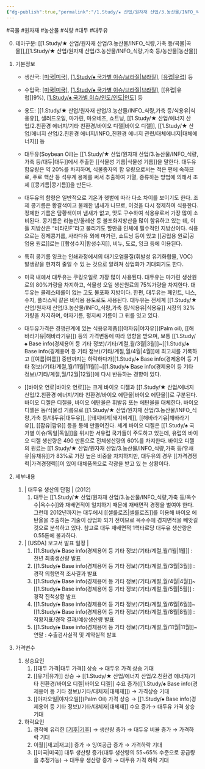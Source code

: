 ```yaml
---
{"dg-publish":true,"permalink":"/1.Study/★ 산업/원자재 산업/3.농산물/INFO_식량,가축 등/대두유/","created":"2024-11-20T21:02:28.915+09:00","updated":"2025-06-26T13:26:18.122+09:00"}
---
```


#곡물 #원자재 #농산물 #식량 #대두 #대두유

0. 테마구분: [[1.Study/★ 산업/원자재 산업/3.농산물/INFO_식량,가축 등/곡물\|곡물]],[[1.Study/★ 산업/원자재 산업/3.농산물/INFO_식량,가축 등/농산물\|농산물]]

1. 기본정보

	- 생산국: [[미국\|미국]](25%), [[1.Study/♠ 국가별 이슈/브라질\|브라질]](15%), [[유럽\|유럽]](7%) 등
	- 수입국:  [[미국\|미국]](24%), [[1.Study/♠ 국가별 이슈/브라질\|브라질]](9%), [[유럽\|유럽]]9%), [[1.Study/♠ 국가별 이슈/인도/인도\|인도]](9%) 등
	- 용도: [[1.Study/★ 산업/원자재 산업/3.농산물/INFO_식량,가축 등/식용유\|식용유]], 샐러드오일, 마가린, 마요네즈, 쇼트닝, [[1.Study/★ 산업/에너지 산업/2.친환경 에너지/기타 친환경/바이오 디젤\|바이오 디젤]], [[1.Study/★ 산업/에너지 산업/2.친환경 에너지/INFO_친환경 에너지 관련/대체에너지\|대체에너지]] 등

	- 대두유(Soybean Oil)는 [[1.Study/★ 산업/원자재 산업/3.농산물/INFO_식량,가축 등/대두\|대두]]에서 추출한 [[식물성 기름\|식물성 기름]]을 말한다. 대두유 함유량은 약 20%를 차지하며, 식물종자의 함 유량으로서는 적은 편에 속하므로, 주로 핵산 등 석유계 용제를 써서 추출하여 가열, 증류하는 방법에 의해서 조제 [[콩기름\|콩기름]]을 만든다. 
	- 대두유의 함량은 일반적으로 기온과 햇볕에 따라 다소 차이를 보이기도 한다. 조제 콩기름은 황갈색이고 불쾌한 냄새가 나므로, 이것을 다시 정제하여 식용한다. 정제한 기름은 담황색이며 냄새가 없고, 맛도 구수하여 식용유로서 가장 많이 소비된다. 콩기름은 리놀산/올레산 등 불포화지방산을 많이 함유하고 있는 데, 이들 지방산은 “비타민F”라고 불리기도 할만큼 인체에 필수적인 지방산이다. 식용으로는 정제콩기름, 사라다유 외에 마가린, 쇼트닝 등이 있고 [[공업용 원료\|공업용 원료]]로는 [[합성수지\|합성수지]], 비누, 도료, 잉크 등에 이용된다. 
	- 특히 콩기름 잉크는 인쇄과정에서의 대기오염물질(휘발성 유기화합물, VOC) 발생량을 현저히 줄일 수 있 는 것으로 알려져 상업화가 기대되기도 한다. 
	- 미국 내에서 대두유는 쿠킹오일로 가장 많이 사용된다. 대두유는 마가린 생산원료의 80%가량을 차지하고, 식물성 오일 생산원료의 75%가량을 차지한다. 대두유는 콜레스테롤이 없는 고도 불포화 지방이다. 한편, 대두유는 페인트, 니스, 수지, 플라스틱 같은 비식용 용도로도 사용된다. 대두유는 전세계 [[1.Study/★ 산업/원자재 산업/3.농산물/INFO_식량,가축 등/식용유\|식용유]] 시장의 32%가량을 차지하며, 야자기름, 평지씨 기름이 그 뒤를 잇고 있다.
	- 대두유가격은 경쟁관계에 있는 식용유제품([[야자유\|야자유]](Palm oil), [[해바라기유\|해바라기유]]) 등의 가격변동에 따라 영향을 받으며, 보통 [[1.Study/♠ Base info(경제용어 등 기타 정보)/기타/계절,월/3월\|3월]]~[[1.Study/♠ Base info(경제용어 등 기타 정보)/기타/계절,월/4월\|4월]]에 최고치를 기록하고 [[여름\|여름]] 중반까지는 하락하다가[[1.Study/♠ Base info(경제용어 등 기타 정보)/기타/계절,월/11월\|11월]]~[[1.Study/♠ Base info(경제용어 등 기타 정보)/기타/계절,월/12월\|12월]]에 다시 반등하는 경향이 있다. 
	- [[바이오 연료\|바이오 연료]]는 크게 바이오 디젤과 [[1.Study/★ 산업/에너지 산업/2.친환경 에너지/기타 친환경/바이오 에탄올\|바이오 에탄올]]로 구분된다. 바이오 디젤은 디젤을, 바이오 에탄올은 휘발유 또는 에탄올을 대체한다. 바이오 디젤은 동/식물성 기름으로 [[1.Study/★ 산업/원자재 산업/3.농산물/INFO_식량,가축 등/대두유\|대두유]], [[돼지비계\|돼지비계]], [[해바라기유\|해바라기유]], [[팜유\|팜유]] 등을 통해 만들어진다. 세계 바이오 디젤은 [[1.Study/♠ 국가별 이슈/독일\|독일]]을 위시한 서유럽 국가들이 주도하고 있는데, 유럽의 바이오 디젤 생산량은 490 만톤으로 전체생산량의 60%를 차지한다. 바이오 디젤의 원료는 [[1.Study/★ 산업/원자재 산업/3.농산물/INFO_식량,가축 등/유채유\|유채유]]가 83%로 가장 높은 비중을 차지하지만, 대두유의 경우 [[가격경쟁력\|가격경쟁력]]이 있어 대체품목으로 각광을 받고 있 는 상황이다.


2. 세부내용
	1. | 대두유 생산의 단점 | (2012)
		1. 대두는 [[1.Study/★ 산업/원자재 산업/3.농산물/INFO_식량,가축 등/옥수수\|옥수수]]와 재배면적이 일치하기 때문에 재배면적 경쟁을 벌여야 한다. 그런데 2012년까지는 대두에서 [[셀룰로즈\|셀룰로즈]]를 이용해 바이오 에탄올을 추출하는 기술이 상업화 되기 전이므로 옥수수에 경지면적을 빼앗길 것으로 분석하고 있다. 참고로 대두 재배면적 1헥타르당 대두유 생산량은 0.55톤에 불과하다.
	2. | [USDA] 보고서 발표 일정 | 
		1. [[1.Study/♠ Base info(경제용어 등 기타 정보)/기타/계절,월/1월\|1월]] : 전년 최종생산량 발표 
		2. [[1.Study/♠ Base info(경제용어 등 기타 정보)/기타/계절,월/3월\|3월]] : 경작 의향면적 조사결과 발표 
		3. [[1.Study/♠ Base info(경제용어 등 기타 정보)/기타/계절,월/4월\|4월]]~[[1.Study/♠ Base info(경제용어 등 기타 정보)/기타/계절,월/5월\|5월]] : 경작 진척상황 발표 
		4. [[1.Study/♠ Base info(경제용어 등 기타 정보)/기타/계절,월/6월\|6월]]~[[1.Study/♠ Base info(경제용어 등 기타 정보)/기타/계절,월/8월\|8월]] : 작황지표/경작 결과/예상생산량 발표 
		5. [[1.Study/♠ Base info(경제용어 등 기타 정보)/기타/계절,월/11월\|11월]]~연말 : 수출검사실적 및 계약실적 발표


3. 가격변수
	1. 상승요인
		1. [[대두 가격\|대두 가격]] 상승 → 대두유 가격 상승 기대
		2. [[유가\|유가]] 상승 → [[1.Study/★ 산업/에너지 산업/2.친환경 에너지/기타 친환경/바이오 디젤\|바이오 디젤]] 수요 증가([[1.Study/♠ Base info(경제용어 등 기타 정보)/기타/대체재\|대체재]]) → 가격상승 기대
		3. [[야자오일\|야자오일]](Palm Oil) 가격 상승 → [[1.Study/♠ Base info(경제용어 등 기타 정보)/기타/대체재\|대체재]] 수요 증가→ 대두유 가격 상승 기대
	2. 하락요인
		1. 경작에 유리한 [[기후\|기후]](상온) → 생산량 증가 → 대두유 비율 증가 → 가격하락 기대
		2. 이월[[재고\|재고]] 증가 → 잉여공급 증가 → 가격하락 기대
		3. [[미국\|미국]] 대두 생산량 증가(대두 생산량의 55~65% 수준으로 공급량을 추정가능) → 대두유 생산량 증가 → 대두유 가격 하락 기대
